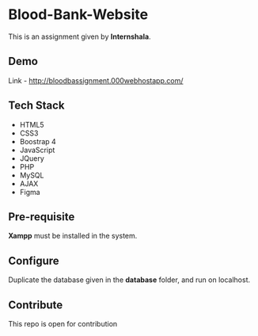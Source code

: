 # Blood-Bank-Website
This is an assignment given by <b>Internshala</b>.

## Demo
Link - http://bloodbassignment.000webhostapp.com/

## Tech Stack
- HTML5
- CSS3
- Boostrap 4
- JavaScript
- JQuery
- PHP
- MySQL
- AJAX
- Figma

## Pre-requisite
<b>Xampp</b> must be installed in the system.

## Configure
Duplicate the database given in the <b>database</b> folder, and run on localhost.

## Contribute
This repo is open for contribution
